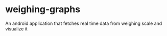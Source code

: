 # weighing-graphs
An android application that fetches real time data from weighing scale and visualize it
